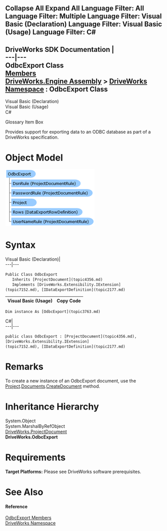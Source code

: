 Collapse All Expand All Language Filter: All  Language Filter: Multiple  Language Filter: Visual Basic (Declaration) Language Filter: Visual Basic (Usage) Language Filter: C#  
---  
DriveWorks SDK Documentation  |   
---|---  
OdbcExport Class   
[Members](topic3764.md)   
[DriveWorks.Engine Assembly](topic2156.md) > [DriveWorks Namespace](topic2159.md) : OdbcExport Class  
---  
  
Visual Basic (Declaration)    
Visual Basic (Usage)    
C# 

Glossary Item Box

Provides support for exporting data to an ODBC database as part of a DriveWorks specification. 

# Object Model

![](dotnetdiagramimages/image174.png)

# Syntax

Visual Basic (Declaration)|   
---|---  
      
    
    Public Class OdbcExport 
       Inherits [ProjectDocument](topic4356.md)
       Implements [DriveWorks.Extensibility.IExtension](topic7152.md), [IDataExportDefinition](topic2177.md)   
  
Visual Basic (Usage)| Copy Code  
---|---  
      
    
    Dim instance As [OdbcExport](topic3763.md)  
  
C#|   
---|---  
      
    
    public class OdbcExport : [ProjectDocument](topic4356.md), [DriveWorks.Extensibility.IExtension](topic7152.md), [IDataExportDefinition](topic2177.md)    
  
# Remarks

To create a new instance of an OdbcExport document, use the [Project](topic4395.md).[Documents](topic4434.md).[CreateDocument](topic4442.md) method.

# Inheritance Hierarchy

System.Object  
System.MarshalByRefObject  
[DriveWorks.ProjectDocument](topic4356.md)  
**DriveWorks.OdbcExport**  


# Requirements

**Target Platforms:** Please see DriveWorks software prerequisites.

# See Also

#### Reference

[OdbcExport Members](topic3764.md)   
[DriveWorks Namespace](topic2159.md)


